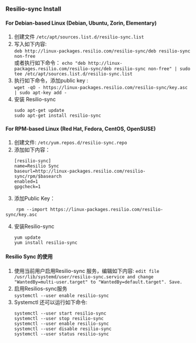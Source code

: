 ### Resilio-sync Install 

#### For Debian-based Linux (Debian, Ubuntu, Zorin, Elementary)

1. 创建文件 `/etc/apt/sources.list.d/resilio-sync.list`
2. 写入如下内容:   
    `deb http://linux-packages.resilio.com/resilio-sync/deb resilio-sync non-free`  
    或者执行如下命令：
    `echo "deb http://linux-packages.resilio.com/resilio-sync/deb resilio-sync non-free" | sudo tee /etc/apt/sources.list.d/resilio-sync.list`
3. 执行如下命令，添加public key :    
    `wget -qO - https://linux-packages.resilio.com/resilio-sync/key.asc | sudo apt-key add -`
4. 安装 Resilio-sync   
    ```
    sudo apt-get update
    sudo apt-get install resilio-sync
    ```


#### For RPM-based Linux (Red Hat, Fedora, CentOS, OpenSUSE)

1. 创建文件: `/etc/yum.repos.d/resilio-sync.repo`
2. 添加如下内容：
    ```
    [resilio-sync]
    name=Resilio Sync
    baseurl=http://linux-packages.resilio.com/resilio-sync/rpm/$basearch
    enabled=1
    gpgcheck=1
    ```
3. 添加Public Key：
```
    rpm --import https://linux-packages.resilio.com/resilio-sync/key.asc
```
4. 安装Resilio-sync
    ```
    yum update
    yum install resilio-sync
    ```

#### Resilio Sync 的使用

1. 使用当前用户启用Resilio-sync 服务，编辑如下内容:
    `edit file /usr/lib/systemd/user/resilio-sync.service and change "WantedBy=multi-user.target" to "WantedBy=default.target". Save. `
2. 启用Resilios-sync服务   
    `systemctl --user enable resilio-sync`
3. Systemctl 还可以运行如下命令:
    ```
    systemctl --user start resilio-sync
    systemctl --user stop resilio-sync
    systemctl --user enable resilio-sync
    systemctl --user disable resilio-sync
    systemctl --user status resilio-sync
    ```



















